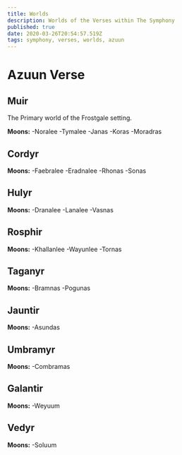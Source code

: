 ```yaml
---
title: Worlds
description: Worlds of the Verses within The Symphony
published: true
date: 2020-03-26T20:54:57.519Z
tags: symphony, verses, worlds, azuun
---
```


# Azuun Verse

## Muir
The Primary world of the Frostgale setting.


**Moons:**
-Noralee
-Tymalee
-Janas
-Koras
-Moradras

## Cordyr
**Moons:**
-Faebralee
-Eradnalee
-Rhonas
-Sonas

## Hulyr
**Moons:**
-Dranalee
-Lanalee
-Vasnas

## Rosphir 
**Moons:**
-Khallanlee
-Wayunlee
-Tornas

## Taganyr
**Moons:**
-Bramnas
-Pogunas

## Jauntir
**Moons:**
-Asundas

## Umbramyr
**Moons:**
-Combramas

## Galantir
**Moons:**
-Weyuum

## Vedyr
**Moons:**
-Soluum